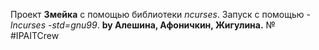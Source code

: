  Проект **Змейка** с помощью библиотеки *ncurses*. Запуск с помощью *-lncurses -std=gnu99*.
**by Алешина, Афоничкин, Жигулина.**
№ #IPAITCrew 

